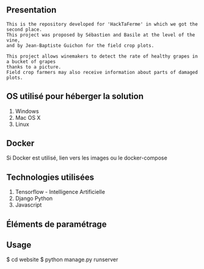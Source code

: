## Presentation
    This is the repository developed for 'HackTaFerme' in which we got the second place.
    This project was proposed by Sébastien and Basile at the level of the vine,
    and by Jean-Baptiste Guichon for the field crop plots.

    This project allows winemakers to detect the rate of healthy grapes in a bucket of grapes
    thanks to a picture.
    Field crop farmers may also receive information about parts of damaged plots.


## OS utilisé pour héberger la solution
1.  Windows
2.  Mac OS X
3.  Linux

## Docker
Si Docker est utilisé, lien vers les images ou le docker-compose

## Technologies utilisées
1.  Tensorflow - Intelligence Artificielle
2.  Django Python
3.  Javascript

## Éléments de paramétrage

## Usage
  $ cd website
  $ python manage.py runserver

